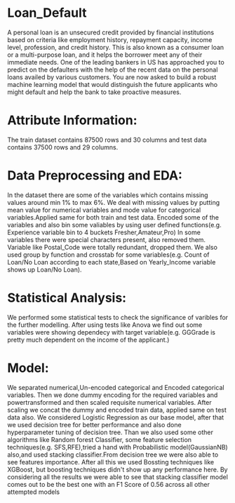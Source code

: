 # Loan_Default
A personal loan is an unsecured credit provided by financial institutions based on criteria like employment history, repayment capacity, income level, profession, and credit history. This is also known as a consumer loan or a multi-purpose loan, and it helps the borrower meet any of their immediate needs.
One of the leading bankers in US has approached you to predict on the defaulters with the help of the recent data on the personal loans availed by various customers.
You are now asked to build a robust machine learning model that would distinguish the future applicants who might default and help the bank to take proactive measures.

# Attribute Information:
The train dataset contains 87500 rows and 30 columns and test data contains 37500 rows and 29 columns.

# Data Preprocessing and EDA:
In the dataset there are some of the variables which contains missing values around min 1% to max 6%.
We deal with missing values by putting mean value for numerical variables and mode value for categorical variables.Applied same for both train and test data.
Encoded some of the variables and also bin some valiables by using user defined functions(e.g. Experience variable bin to 4 buckets Fresher,Amateur,Pro)
In some variables there were special characters present, also removed them.
Variable like Postal_Code were totally redundant, dropped them.
We also used group by function and crosstab for some variables(e.g. Count of Loan/No Loan according to each state,Based on Yearly_Income variable shows up Loan/No Loan).

# Statistical Analysis:
We performed some statistical tests to check the significance of varibles for the further modelling.
After using tests like Anova we find out some variables were showing dependecy with target variable(e.g. GGGrade is pretty much dependent on the income of the applicant.)

# Model:
We separated numerical,Un-encoded categorical and Encoded categorical variables.
Then we done dummy encoding for the required variables and powertransformed and then scaled requisite numerical variables.
After scaling we concat the dummy and encoded train data, applied same on test data also.
We considered Logistic Regression as our base model, after that we used decision tree for better performance and also done hyperparameter tuning of decision tree.
Than we also used some other algorithms like Random forest Classifier, some feature selection techniques(e.g. SFS,RFE),tried a hand with Probabilistic model(GaussianNB) also,and used stacking classifier.From decision tree we were also able to see features importance.
After all this we used Bossting techniques like XGBoost, but boosting techniques didn't show up any performance here.
By considering all the results we were able to see that stacking classifier model comes out to be the best one with an F1 Score of 0.56 across all other attempted models
